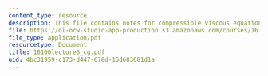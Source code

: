 ```yaml
---
content_type: resource
description: This file contains notes for compressible viscous equations.
file: https://ol-ocw-studio-app-production.s3.amazonaws.com/courses/16-100-aerodynamics-fall-2005/4bc31959c173d447678d15d683681d1a_16100lecture6_cg.pdf
file_type: application/pdf
resourcetype: Document
title: 16100lecture6_cg.pdf
uid: 4bc31959-c173-d447-678d-15d683681d1a
---
```

